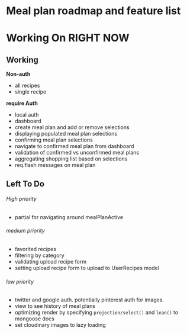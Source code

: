 # Meal plan roadmap and feature list 

# Working On RIGHT NOW

## Working
**Non-auth**
- all recipes
- single recipe

**require Auth**
- local auth
- dashboard
- create meal plan and add or remove selections
- displaying populated meal plan selections
- confirming meal plan selections
- navigate to confirmed meal plan from dashboard
- validation of confirmed vs unconfirmed meal plans
- aggregating shopping list based on selections
- req.flash messages on meal plan

## Left To Do
###### High priority
- partial for navigating around mealPlanActive
###### medium priority
- favorited recipes
- filtering by category
- validating upload recipe form 
- setting upload recipe form to upload to UserRecipes model

###### low priority
- twitter and google auth. potentially pinterest auth for images.
- view to see history of meal plans  
- optimizing render by specifying `projection/select()` and `lean()` to mongoose docs
- set cloudinary images to lazy loading